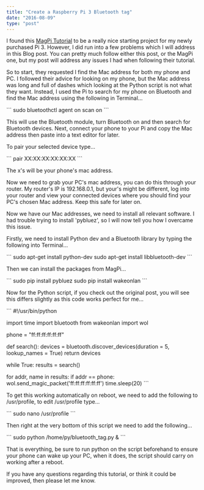 ```yaml
---
title: "Create a Raspberry Pi 3 Bluetooth tag"
date: "2016-08-09"
type: "post"
---
```


I found this [MagPi Tutorial](https://www.raspberrypi.org/magpi/create-a-raspberry-pi-3-bluetooth-tag/) to be a really nice starting project for my newly purchased Pi 3. However, I did run into a few problems which I will address in this Blog post. You can pretty much follow either this post, or the MagPi one, but my post will address any issues I had when following their tutorial.

So to start, they requested I find the Mac address for both my phone and PC. I followed their advice for looking on my phone, but the Mac address was long and full of dashes which looking at the Python script is not what they want. Instead, I used the Pi to search for my phone on Bluetooth and find the Mac address using the following in Terminal...

\`\`\` sudo bluetoothctl agent on scan on \`\`\`

This will use the Bluetooth module, turn Bluetooth on and then search for Bluetooth devices. Next, connect your phone to your Pi and copy the Mac address then paste into a text editor for later.

To pair your selected device type...

\`\`\` pair XX:XX:XX:XX:XX:XX \`\`\`

The x's will be your phone's mac address.

Now we need to grab your PC's mac address, you can do this through your router. My router's IP is 192.168.0.1, but your's might be different, log into your router and view your connected devices where you should find your PC's chosen Mac address. Keep this safe for later on.

Now we have our Mac addresses, we need to install all relevant software. I had trouble trying to install 'pybluez', so I will now tell you how I overcame this issue.

Firstly, we need to install Python dev and a Bluetooth library by typing the following into Terminal...

\`\`\` sudo apt-get install python-dev sudo apt-get install libbluetooth-dev \`\`\`

Then we can install the packages from MagPi...

\`\`\` sudo pip install pybluez sudo pip install wakeonlan \`\`\`

Now for the Python script, if you check out the original post, you will see this differs slightly as this code works perfect for me...

\`\`\` #!/usr/bin/python

import time import bluetooth from wakeonlan import wol

phone = "ff:ff:ff:ff:ff:ff"

def search(): devices = bluetooth.discover_devices(duration = 5, lookup_names = True) return devices

while True: results = search()

for addr, name in results: if addr == phone: wol.send_magic_packet('ff:ff:ff:ff:ff:ff') time.sleep(20) \`\`\`

To get this working automatically on reboot, we need to add the following to /usr/profile, to edit /usr/profile type...

\`\`\` sudo nano /usr/profile \`\`\`

Then right at the very bottom of this script we need to add the following...

\`\`\` sudo python /home/py/bluetooth_tag.py & \`\`\`

That is everything, be sure to run python on the script beforehand to ensure your phone can wake up your PC, when it does, the script should carry on working after a reboot.

If you have any questions regarding this tutorial, or think it could be improved, then please let me know.
